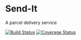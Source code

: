 # Send-It
A parcel delivery service

[![Build Status](https://travis-ci.com/cob04/Send-It.svg?branch=ch-setup-travisci-161732002)](https://travis-ci.com/cob04/Send-It)
[![Coverage Status](https://coveralls.io/repos/github/cob04/Send-It/badge.svg?branch=ch-setup-travisci-161732002)](https://coveralls.io/github/cob04/Send-It?branch=develop)
